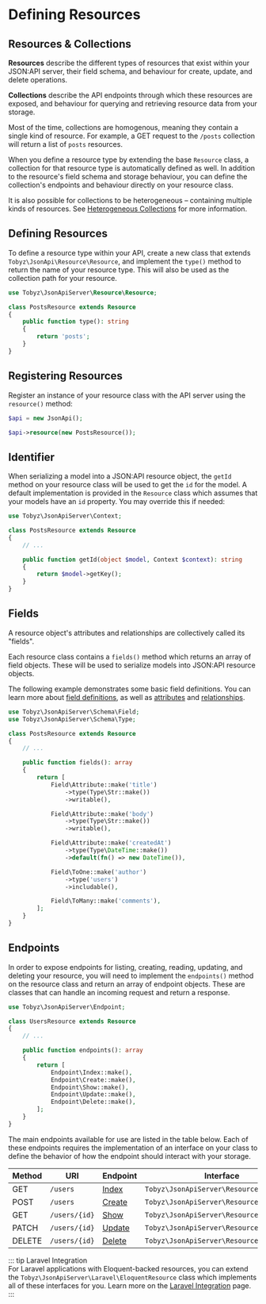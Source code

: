 # Defining Resources

## Resources & Collections

**Resources** describe the different types of resources that exist within your
JSON:API server, their field schema, and behaviour for create, update, and
delete operations.

**Collections** describe the API endpoints through which these resources are
exposed, and behaviour for querying and retrieving resource data from your
storage.

Most of the time, collections are homogenous, meaning they contain a single kind
of resource. For example, a GET request to the `/posts` collection will return a
list of `posts` resources.

When you define a resource type by extending the base `Resource` class, a
collection for that resource type is automatically defined as well. In addition
to the resource's field schema and storage behaviour, you can define the
collection's endpoints and behaviour directly on your resource class.

It is also possible for collections to be heterogeneous – containing multiple
kinds of resources. See [Heterogeneous Collections](collections) for more
information.

## Defining Resources

To define a resource type within your API, create a new class that extends
`Tobyz\JsonApi\Resource\Resource`, and implement the `type()` method to return
the name of your resource type. This will also be used as the collection path
for your resource.

```php
use Tobyz\JsonApiServer\Resource\Resource;

class PostsResource extends Resource
{
    public function type(): string
    {
        return 'posts';
    }
}
```

## Registering Resources

Register an instance of your resource class with the API server using the
`resource()` method:

```php
$api = new JsonApi();

$api->resource(new PostsResource());
```

## Identifier

When serializing a model into a JSON:API resource object, the `getId` method on
your resource class will be used to get the `id` for the model. A default
implementation is provided in the `Resource` class which assumes that your
models have an `id` property. You may override this if needed:

```php
use Tobyz\JsonApiServer\Context;

class PostsResource extends Resource
{
    // ...

    public function getId(object $model, Context $context): string
    {
        return $model->getKey();
    }
}
```

## Fields

A resource object's attributes and relationships are collectively called its
"fields".

Each resource class contains a `fields()` method which returns an array of field
objects. These will be used to serialize models into JSON:API resource objects.

The following example demonstrates some basic field definitions. You can learn
more about [field definitions](fields.md), as well as
[attributes](attributes.md) and [relationships](relationships.md).

```php
use Tobyz\JsonApiServer\Schema\Field;
use Tobyz\JsonApiServer\Schema\Type;

class PostsResource extends Resource
{
    // ...

    public function fields(): array
    {
        return [
            Field\Attribute::make('title')
                ->type(Type\Str::make())
                ->writable(),

            Field\Attribute::make('body')
                ->type(Type\Str::make())
                ->writable(),

            Field\Attribute::make('createdAt')
                ->type(Type\DateTime::make())
                ->default(fn() => new DateTime()),

            Field\ToOne::make('author')
                ->type('users')
                ->includable(),

            Field\ToMany::make('comments'),
        ];
    }
}
```

## Endpoints

In order to expose endpoints for listing, creating, reading, updating, and
deleting your resource, you will need to implement the `endpoints()` method on
the resource class and return an array of endpoint objects. These are classes
that can handle an incoming request and return a response.

```php
use Tobyz\JsonApiServer\Endpoint;

class UsersResource extends Resource
{
    // ...

    public function endpoints(): array
    {
        return [
            Endpoint\Index::make(),
            Endpoint\Create::make(),
            Endpoint\Show::make(),
            Endpoint\Update::make(),
            Endpoint\Delete::make(),
        ];
    }
}
```

The main endpoints available for use are listed in the table below. Each of
these endpoints requires the implementation of an interface on your class to
define the behavior of how the endpoint should interact with your storage.

| Method | URI           | Endpoint            | Interface                                |
| ------ | ------------- | ------------------- | ---------------------------------------- |
| GET    | `/users`      | [Index](list.md)    | `Tobyz\JsonApiServer\Resource\Listable`  |
| POST   | `/users`      | [Create](create.md) | `Tobyz\JsonApiServer\Resource\Creatable` |
| GET    | `/users/{id}` | [Show](show.md)     | `Tobyz\JsonApiServer\Resource\Findable`  |
| PATCH  | `/users/{id}` | [Update](update.md) | `Tobyz\JsonApiServer\Resource\Updatable` |
| DELETE | `/users/{id}` | [Delete](delete.md) | `Tobyz\JsonApiServer\Resource\Deletable` |

::: tip Laravel Integration  
For Laravel applications with Eloquent-backed resources, you can extend the
`Tobyz\JsonApiServer\Laravel\EloquentResource` class which implements all of
these interfaces for you. Learn more on the
[Laravel Integration](laravel.md#eloquent-resources) page.  
:::
